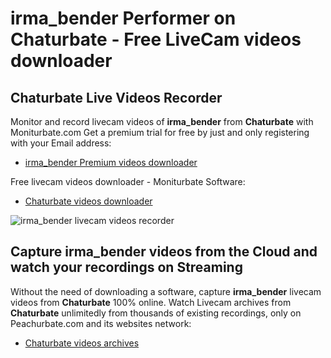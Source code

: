 # irma_bender Performer on Chaturbate - Free LiveCam videos downloader

## Chaturbate Live Videos Recorder

Monitor and record livecam videos of **irma_bender** from **Chaturbate** with Moniturbate.com
Get a premium trial for free by just and only registering with your Email address:
* [irma_bender Premium videos downloader](https://moniturbate.com/request-demo-licence-key.html)

Free livecam videos downloader - Moniturbate Software:
* [Chaturbate videos downloader](https://moniturbate.com/moniturbate-download-software.html)

![irma_bender livecam videos recorder](https://peachurnet.com/templates/moniturbate-software.png)


## Capture irma_bender videos from the Cloud and watch your recordings on Streaming

Without the need of downloading a software, capture **irma_bender** livecam videos from **Chaturbate** 100% online.
Watch Livecam archives from **Chaturbate** unlimitedly from thousands of existing recordings, only on Peachurbate.com and its websites network:
* [Chaturbate videos archives](https://peachurnet.com/)